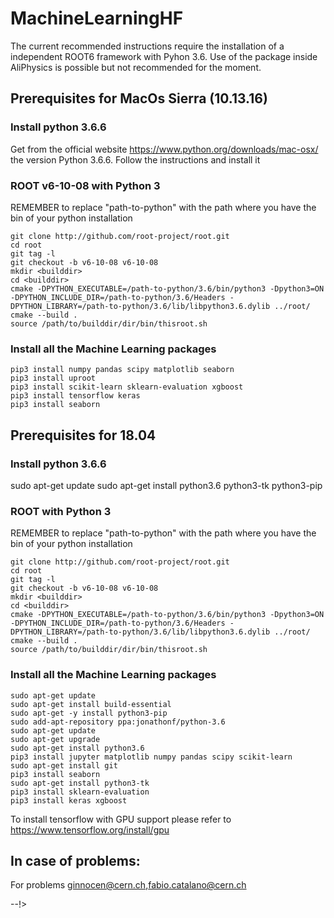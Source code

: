 # MachineLearningHF

The current recommended instructions require the installation of a independent ROOT6 framework with Pyhon 3.6. 
Use of the package inside AliPhysics is possible but not recommended for the moment.

## Prerequisites for MacOs Sierra (10.13.16)

### Install python 3.6.6 
Get from the official website https://www.python.org/downloads/mac-osx/ the version Python 3.6.6.
Follow the instructions and install it

### ROOT v6-10-08 with Python 3
REMEMBER to replace "path-to-python" with the path where you have the bin of your python installation
```
git clone http://github.com/root-project/root.git
cd root
git tag -l
git checkout -b v6-10-08 v6-10-08
mkdir <builddir>
cd <builddir> 
cmake -DPYTHON_EXECUTABLE=/path-to-python/3.6/bin/python3 -Dpython3=ON -DPYTHON_INCLUDE_DIR=/path-to-python/3.6/Headers -DPYTHON_LIBRARY=/path-to-python/3.6/lib/libpython3.6.dylib ../root/
cmake --build .
source /path/to/builddir/dir/bin/thisroot.sh
```
### Install all the Machine Learning packages
```
pip3 install numpy pandas scipy matplotlib seaborn
pip3 install uproot
pip3 install scikit-learn sklearn-evaluation xgboost
pip3 install tensorflow keras
pip3 install seaborn
```

## Prerequisites for 18.04

### Install python 3.6.6 
sudo apt-get update
sudo apt-get install python3.6 python3-tk python3-pip

### ROOT with Python 3
REMEMBER to replace "path-to-python" with the path where you have the bin of your python installation
```
git clone http://github.com/root-project/root.git
cd root
git tag -l
git checkout -b v6-10-08 v6-10-08
mkdir <builddir>
cd <builddir> 
cmake -DPYTHON_EXECUTABLE=/path-to-python/3.6/bin/python3 -Dpython3=ON -DPYTHON_INCLUDE_DIR=/path-to-python/3.6/Headers -DPYTHON_LIBRARY=/path-to-python/3.6/lib/libpython3.6.dylib ../root/
cmake --build .
source /path/to/builddir/dir/bin/thisroot.sh
```
### Install all the Machine Learning packages

```
sudo apt-get update
sudo apt-get install build-essential
sudo apt-get -y install python3-pip
sudo add-apt-repository ppa:jonathonf/python-3.6
sudo apt-get update
sudo apt-get upgrade
sudo apt-get install python3.6
pip3 install jupyter matplotlib numpy pandas scipy scikit-learn
sudo apt-get install git
pip3 install seaborn
sudo apt-get install python3-tk
pip3 install sklearn-evaluation
pip3 install keras xgboost
```
To install tensorflow with GPU support please refer to https://www.tensorflow.org/install/gpu

## In case of problems:

For problems ginnocen@cern.ch,fabio.catalano@cern.ch























<!-- 

# MachineLearningHF

The current recommended instructions require the installation of a independent ROOT6 framework with Pyhon 3.6. 
Use of the package inside AliPhysics is possible but not recommended for the moment.

## Prerequisites (fully validated only for MacOs Sierra 10.13.16)
```
sudo apt-get update
sudo apt-get install build-essential
sudo apt-get -y install python3-pip
sudo add-apt-repository ppa:jonathonf/python-3.6
sudo apt-get update
sudo apt-get upgrade
sudo apt-get install python3.6
pip3 install jupyter matplotlib numpy pandas scipy scikit-learn
sudo apt-get install git
pip3 install seaborn
sudo apt-get install python3-tk
pip3 install sklearn-evaluation
```
### 22/11/2018: 
Above instructions need te be updated for MacOs. One now also need to install:
```
pip3 install keras xgboost
```
If you followed above instructions (with some modifications for apt-get), and are now running into problems with aliBuild, please have a look at the following suggestions that solved it for me:
* Python-modules is build again (and crashes): Probably one of the required Python packages was updated. Following the aliBuild prerequisites for macOS solves it:
```
sudo pip install --upgrade --force-reinstall matplotlib numpy certifi ipython==5.1.0 ipywidgets ipykernel notebook metakernel pyyaml
```
* AliPhysics builds but some of the final tests fail: Probably gcc was updated in the process. Switch back to gcc version used for the earlier aliBuild:
```
brew switch gcc 7.3.0_1
```

### ROOT with Python 3
It is necessary to build ROOT with python 3.6. It is easier to make a new build (independent of aliBuild), using
```
git clone http://github.com/root-project/root.git
cd root
git tag -l
git checkout -b v6-10-08 v6-10-08
mkdir <builddir>
cd <builddir> 
cmake -DPYTHON_EXECUTABLE=/path-to-python/3.6/bin/python3 -Dpython3=ON -DPYTHON_INCLUDE_DIR=/path-to-python/3.6/Headers -DPYTHON_LIBRARY=/path-to-python/3.6/lib/libpython3.6.dylib ../root/
cmake --build .
source /path/to/builddir/dir/bin/thisroot.sh
```

## Prerequisites for Ubuntu (validated for Ubuntu 18.04 at 14/11/18)
### Python 3
This code is based on python3, to install it
```
sudo apt-get update
sudo apt-get install python3.6 python3-tk python3-pip
```
### ROOT with Python 3
It is necessary to build ROOT with python 3.6 while the Ubuntu default is python 2.7, a way to do this using alibuild and update-alternatives is
```
sudo update-alternatives --install /usr/local/bin/python python /usr/bin/python2.7 10
sudo update-alternatives --install /usr/local/bin/python python /usr/bin/python3.6 20
Install alibuild and the python prerequisites of aliBuild with pip3 (instead of pip)
Install the ALICE software normally with aliBuild
```
Then it is possible to switch between python2 and python3 with
```
sudo update-alternatives --config python
```
without affecting ROOT.  
Before running the code the alienv envirovment must be loaded. 

### ML dependencies

```
pip3 install numpy pandas scipy matplotlib seaborn
pip3 install uproot
pip3 install scikit-learn sklearn-evaluation xgboost
pip3 install tensorflow keras
```
To install tensorflow with GPU support please refer to https://www.tensorflow.org/install/gpu

For problems or improvements about Ubuntu prerequisites contact fabio.catalano@cern.ch  

## Produce the ML ntuples and convert it to dataframes

Copy the folder MLDsproductions and put it in your HOME directory. The folder is in the public folder in lxplus below:
```
ginnocen@lxplus.cern.ch:/afs/cern.ch/work/g/ginnocen/public/MLDsproductions
```
Simpy run the following code to perform the ML training creating and convertion:
```
cd ALICEanalysis/buildsample
source buildMLTree.sh
```

## In case of problems:

For problems ginnocen@cern.ch

-->

--!> 

